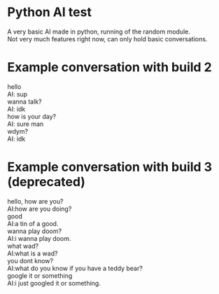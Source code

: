 # Python AI test
A very basic AI made in python, running of the random module.  
Not very much features right now, can only hold basic conversations.
# Example conversation with build 2
hello  
AI: sup  
wanna talk?  
AI: idk  
how is your day?  
AI: sure man  
wdym?  
AI: idk  
# Example conversation with build 3 (deprecated)
hello, how are you?  
AI:how are you doing?  
good  
AI:a tin of a good.  
wanna play doom?  
AI:i wanna play doom.  
what wad?  
AI:what is a wad?  
you dont know?  
AI:what do you know if you have a teddy bear?  
google it or something  
AI:i just googled it or something.  
